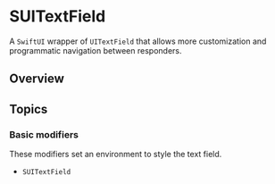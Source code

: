 # SUITextField

A `SwiftUI` wrapper of `UITextField` that allows more customization and programmatic navigation between responders.

## Overview



## Topics

### Basic modifiers

These modifiers set an environment to style the text field.

- ``SUITextField``

